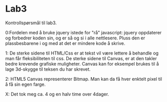 Lab3
====
Kontrollspørsmål til lab3.

0:Fordelen med å bruke jquery istede for "rå" javascript: jquery oppdaterer og forbedrer koden sin, og er så og si i alle nettlesere. Pluss den er plassbesbarene i og med at det er mindere kode å skrive.

1: De sterke sidene til HTML/Css er at tekst vil være lettere å behandle og man får fleksibiliteten til css. 
De sterke sidene til Canvas, er at den takler bedre krevende grafiske muligheter. Canvas kan for eksempel brukes til å lage 3d-skygge til teksen du har skrevet.

2:
HTML5 Canvas representerer  Bitmap. Man kan da få hver enktelt pixel til å få sin egen farge.

X:
Det tok meg ca. 4 og en halv time over 4dager.
